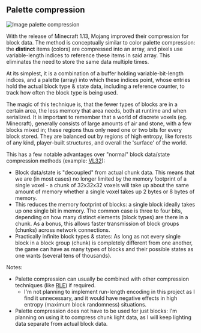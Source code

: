﻿## Palette compression

![Image palette compression](https://upload.wikimedia.org/wikipedia/commons/thumb/f/f4/Indexed_palette.svg/150px-Indexed_palette.svg.png)

With the release of Minecraft 1.13, Mojang improved their compression for block data. The method is conceptually similar to color palette compression: the **distinct** items (colors) are compressed into an array, and pixels use variable-length indices to reference these items in said array. This eliminates the need to store the same data multiple times.

At its simplest, it is a combination of a buffer holding variable-bit-length indices, and a palette (array) into which these indices point, whose entries hold the actual block type & state data, including a reference counter, to track how often the block type is being used.

The magic of this technique is, that the fewer types of blocks are in a certain area, the less memory that area needs, both at runtime and when serialized. It is important to remember that a world of discrete voxels (eg. Minecraft), generally consists of large amounts of air and stone, with a few blocks mixed in; these regions thus only need one or two bits for every block stored. They are balanced out by regions of high entropy, like forests of any kind, player-built structures, and overall the 'surface' of the world.

This has a few notable advantages over "normal" block data/state compression methods (example: [VL32](https://eisenwave.github.io/voxel-compression-docs/file_formats/vl32.html)):
- Block data/state is "decoupled" from actual chunk data. This means that we are (in most cases) no longer limited by the memory footprint of a single voxel - a chunk of 32x32x32 voxels will take up about the same amount of memory whether a single voxel takes up 2 bytes or 8 bytes of memory.
- This reduces the memory footprint of blocks: a single block ideally takes up one single bit in memory. The common case is three to four bits, depending on how many distinct elements (block types) are there in a chunk. As a bonus, this allows faster transmission of block groups (chunks) across network connections.
- Practically infinite block types & states:
  As long as not every single block in a block group (chunk) is completely different from one another, the game can have as many types of blocks and their possible states as one wants (several tens of thousands).

Notes:
- Palette compression can usually be combined with other compression techniques (like [RLE](https://en.wikipedia.org/wiki/Run-length_encoding)) if required.
    - I'm not planning to implement run-length encoding in this project as I find it unnecessary, and it would have negative effects in high entropy (maximum block randomness) situations.
- Palette compression does not have to be used for just blocks: I'm planning on using it to compress chunk light data, as I will keep lighting data separate from actual block data.